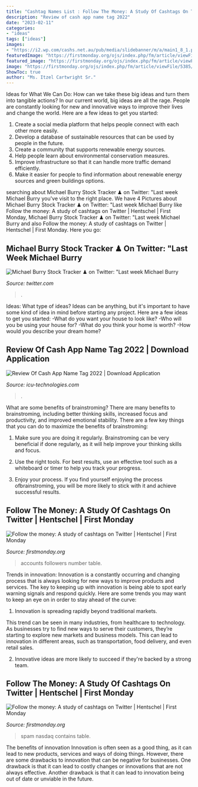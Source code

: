 ```yaml
---
title: "Cashtag Names List : Follow The Money: A Study Of Cashtags On Twitter"
description: "Review of cash app name tag 2022"
date: "2023-02-11"
categories:
- "ideas"
tags: ["ideas"]
images:
- "https://i2.wp.com/cashs.net.au/pub/media/slidebanner/m/a/main1_8_1.png"
featuredImage: "https://firstmonday.org/ojs/index.php/fm/article/viewFile/5385/4109/40356"
featured_image: "https://firstmonday.org/ojs/index.php/fm/article/viewFile/5385/4109/40356"
image: "https://firstmonday.org/ojs/index.php/fm/article/viewFile/5385/4109/40352"
ShowToc: true
author: "Ms. Itzel Cartwright Sr."
---
```



Ideas for What We Can Do: How can we take these big ideas and turn them into tangible actions?
In our current world, big ideas are all the rage. People are constantly looking for new and innovative ways to improve their lives and change the world. Here are a few ideas to get you started: 
1. Create a social media platform that helps people connect with each other more easily. 
2. Develop a database of sustainable resources that can be used by people in the future. 
3. Create a community that supports renewable energy sources. 
4. Help people learn about environmental conservation measures. 
5. Improve infrastructure so that it can handle more traffic demand efficiently. 
6. Make it easier for people to find information about renewable energy sources and green buildings options.

	

		
searching about Michael Burry Stock Tracker ♟ on Twitter: &quot;Last week Michael Burry you've visit to the right place. We have 4 Pictures about Michael Burry Stock Tracker ♟ on Twitter: &quot;Last week Michael Burry like Follow the money: A study of cashtags on Twitter | Hentschel | First Monday, Michael Burry Stock Tracker ♟ on Twitter: &quot;Last week Michael Burry and also Follow the money: A study of cashtags on Twitter | Hentschel | First Monday. Here you go:
		
    
## Michael Burry Stock Tracker ♟ On Twitter: &quot;Last Week Michael Burry

<img loading=lazy src="https://pbs.twimg.com/media/FeP2LKRUUAEmIXk?format=jpg&amp;name=large" onerror="this.onerror=null;this.src='https://tse3.mm.bing.net/th?id=OIP.hCZPcRIwfkGCEm0-rzFuZgHaDp&amp;pid=15.1';" alt="Michael Burry Stock Tracker ♟ on Twitter: &quot;Last week Michael Burry">

_Source: twitter.com_

>. 

	

Ideas: What type of ideas?
Ideas can be anything, but it's important to have some kind of idea in mind before starting any project. Here are a few ideas to get you started: 
-What do you want your house to look like? 
-Who will you be using your house for? 
-What do you think your home is worth? 
-How would you describe your dream home?

    
## Review Of Cash App Name Tag 2022 | Download Application

<img loading=lazy src="https://i2.wp.com/cashs.net.au/pub/media/slidebanner/m/a/main1_8_1.png" onerror="this.onerror=null;this.src='https://tse2.mm.bing.net/th?id=OIP.9YtnioPalvLLFjkEa4qQwQHaDt&amp;pid=15.1';" alt="Review Of Cash App Name Tag 2022 | Download Application">

_Source: icu-technologies.com_

>. 

	

What are some benefits of brainstroming?
There are many benefits to brainstroming, including better thinking skills, increased focus and productivity, and improved emotional stability. There are a few key things that you can do to maximize the benefits of brainstroming:
1. Make sure you are doing it regularly. Brainstroming can be very beneficial if done regularly, as it will help improve your thinking skills and focus.

2. Use the right tools. For best results, use an effective tool such as a whiteboard or timer to help you track your progress.

3. Enjoy your process. If you find yourself enjoying the process ofbrainstroming, you will be more likely to stick with it and achieve successful results.

    
## Follow The Money: A Study Of Cashtags On Twitter | Hentschel | First Monday

<img loading=lazy src="https://firstmonday.org/ojs/index.php/fm/article/viewFile/5385/4109/40356" onerror="this.onerror=null;this.src='https://tse2.mm.bing.net/th?id=OIP.yuwOGP179LsIKz3JMsSN-QD3D8&amp;pid=15.1';" alt="Follow the money: A study of cashtags on Twitter | Hentschel | First Monday">

_Source: firstmonday.org_

>accounts followers number table. 

	

Trends in innovation:
Innovation is a constantly occurring and changing process that is always looking for new ways to improve products and services. The key to keeping up with innovation is being able to spot early warning signals and respond quickly. Here are some trends you may want to keep an eye on in order to stay ahead of the curve:
1. Innovation is spreading rapidly beyond traditional markets.

This trend can be seen in many industries, from healthcare to technology. As businesses try to find new ways to serve their customers, they’re starting to explore new markets and business models. This can lead to innovation in different areas, such as transportation, food delivery, and even retail sales.

2. Innovative ideas are more likely to succeed if they're backed by a strong team.

    
## Follow The Money: A Study Of Cashtags On Twitter | Hentschel | First Monday

<img loading=lazy src="https://firstmonday.org/ojs/index.php/fm/article/viewFile/5385/4109/40352" onerror="this.onerror=null;this.src='https://tse1.mm.bing.net/th?id=OIP.Q1zuvj03o7oUJwjJ1TRGgAFBDC&amp;pid=15.1';" alt="Follow the money: A study of cashtags on Twitter | Hentschel | First Monday">

_Source: firstmonday.org_

>spam nasdaq contains table. 

	

The benefits of innovation
Innovation is often seen as a good thing, as it can lead to new products, services and ways of doing things. However, there are some drawbacks to innovation that can be negative for businesses. One drawback is that it can lead to costly changes or innovations that are not always effective. Another drawback is that it can lead to innovation being out of date or unviable in the future.

